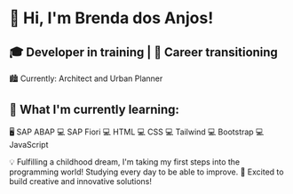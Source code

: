 # **👋 Hi, I'm Brenda dos Anjos!**

## 🎓 Developer in training | 🚀 Career transitioning
🏙️ Currently: Architect and Urban Planner

## 🌱 What I'm currently learning:
🖥️ SAP ABAP
💻 SAP Fiori
💻 HTML
💻 CSS
💻 Tailwind
💻 Bootstrap
💻 JavaScript

💡 Fulfilling a childhood dream, I'm taking my first steps into the programming world! Studying every day to be able to improve.
🌟 Excited to build creative and innovative solutions!
